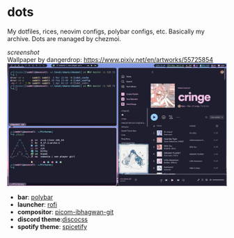 # dots

My dotfiles, rices, neovim configs, polybar configs, etc. Basically my archive. Dots are managed by chezmoi.

*screenshot*\
Wallpaper by dangerdrop: https://www.pixiv.net/en/artworks/55725854
![catppuccin](rice.png)

- **bar**: [polybar](https://github.com/polybar/polybar)
- **launcher**: [rofi](https://github.com/adi1090x/rofi)
- **compositor**: [picom-ibhagwan-git](https://github.com/ibhagwan/picom)
- **discord theme**:[discocss](https://github.com/mlvzk/discocss)
- **spotify theme**: [spicetify](https://github.com/khanhas/spicetify-cli)
